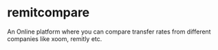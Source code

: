 # remitcompare
An Online platform where you can compare transfer rates from different companies like xoom, remitly etc.
